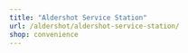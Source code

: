 ```yaml
---
title: "Aldershot Service Station"
url: /aldershot/aldershot-service-station/
shop: convenience
---
```

